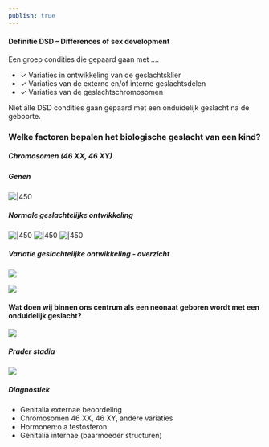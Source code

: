 ```yaml
---
publish: true
---
```

#### Definitie DSD – Differences of sex development
Een groep condities die gepaard gaan met …. 

- ✓ Variaties in ontwikkeling van de geslachtsklier 
- ✓ Variaties van de externe en/of interne geslachtsdelen 
- ✓ Variaties van de geslachtschromosomen

Niet alle DSD condities gaan gepaard met een onduidelijk geslacht na de geboorte.

### Welke factoren bepalen het biologische geslacht van een kind?
##### Chromosomen (46 XX, 46 XY)
##### Genen

![|450](https://i.imgur.com/Z6bpR5n.png)
##### Normale geslachtelijke ontwikkeling
![|450](https://i.imgur.com/kpdMVDB.png)
![|450](https://i.imgur.com/rHxaKAk.png)
![|450](https://i.imgur.com/ZBWz3hP.png)



##### Variatie geslachtelijke ontwikkeling - overzicht

![](https://i.imgur.com/BcudgKT.png)

![](https://i.imgur.com/pRk4jXN.png)
#### Wat doen wij binnen ons centrum als een neonaat geboren wordt met een onduidelijk geslacht?
![](https://i.imgur.com/3PQ4oBI.png)

##### Prader stadia
![](https://i.imgur.com/I6eS8NA.png)
##### Diagnostiek
- Genitalia externae beoordeling
- Chromosomen 46 XX, 46 XY, andere variaties
- Hormonen:o.a testosteron
- Genitalia internae (baarmoeder structuren)
